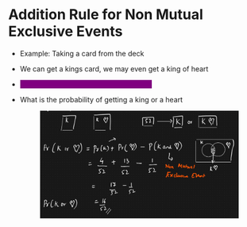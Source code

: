 # Addition Rule for Non Mutual Exclusive Events

* Example: Taking a card from the deck
* We can get a kings card, we may even get a king of heart
* <mark style="color:purple;background-color:purple;">**Two events can occur at the same time**</mark>
*   What is the probability of getting a king or a heart

    <figure><img src="../../.gitbook/assets/image (3) (1).png" alt=""><figcaption></figcaption></figure>
